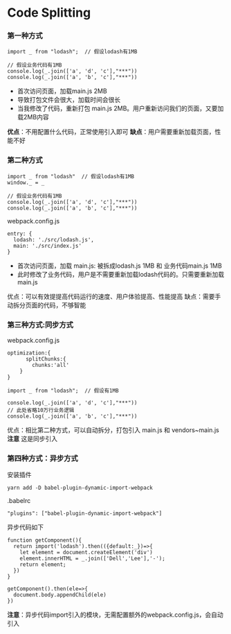 # Code Splitting

### 第一种方式

```
import _ from "lodash";  // 假设lodash有1MB

// 假设业务代码有1MB
console.log(_.join(['a', 'd', 'c'],"***"))
console.log(_.join(['a', 'b', 'c'],"***"))
```

- 首次访问页面，加载main.js 2MB
- 导致打包文件会很大，加载时间会很长
- 当我修改了代码，重新打包 main.js 2MB。用户重新访问我们的页面，又要加载2MB内容

**优点**：不用配置什么代码，正常使用引入即可
**缺点**：用户需要重新加载页面，性能不好

### 第二种方式

```
import _ from "lodash"  // 假设lodash有1MB
window._ = _
```

```
// 假设业务代码有1MB
console.log(_.join(['a', 'd', 'c'],"***"))
console.log(_.join(['a', 'b', 'c'],"***"))
```

webpack.config.js

```
entry: {
  lodash: './src/lodash.js',
  main: './src/index.js'
}
```

- 首次访问页面，加载 main.js: 被拆成lodash.js 1MB 和 业务代码main.js 1MB
- 此时修改了业务代码，用户是不需要重新加载lodash代码的。只需要重新加载main.js

优点：可以有效提提高代码运行的速度、用户体验提高、性能提高
缺点：需要手动拆分页面的代码，不够智能

### 第三种方式:同步方式

webpack.config.js
```
optimization:{
	  splitChunks:{
	    chunks:'all'
    }
}
```

```
import _ from "lodash";  // 假设有1MB

console.log(_.join(['a', 'd', 'c'],"***"))
// 此处省略10万行业务逻辑
console.log(_.join(['a', 'b', 'c'],"***"))

```

优点：相比第二种方式，可以自动拆分，打包引入 main.js 和 vendors~main.js
**注意** 这是同步引入


### 第四种方式：异步方式

安装插件

```
yarn add -D babel-plugin-dynamic-import-webpack
```

.babelrc

```
"plugins": ["babel-plugin-dynamic-import-webpack"]
```

异步代码如下

```
function getComponent(){
  return import('lodash').then(({default:_})=>{
    let element = document.createElement('div')
    element.innerHTML = _.join(['Dell','Lee'],'-');
    return element;
  })
}

getComponent().then(ele=>{
  document.body.appendChild(ele)
})
```

**注意**：异步代码import引入的模块，无需配置额外的webpack.config.js，会自动引入


